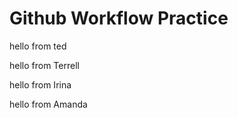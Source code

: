 # Github Workflow Practice


hello from ted

hello from Terrell


hello from Irina

hello from Amanda